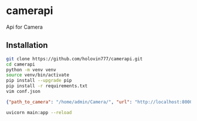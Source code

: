 # camerapi
Api for Camera

## Installation
```bash
git clone https://github.com/holovin777/camerapi.git
cd camerapi
python -m venv venv
source venv/bin/activate
pip install --upgrade pip
pip install -r requirements.txt
vim conf.json
```
```json
{"path_to_camera": "/home/admin/Camera/", "url": "http://localhost:8000/"}
```
```bash
uvicorn main:app --reload
```
